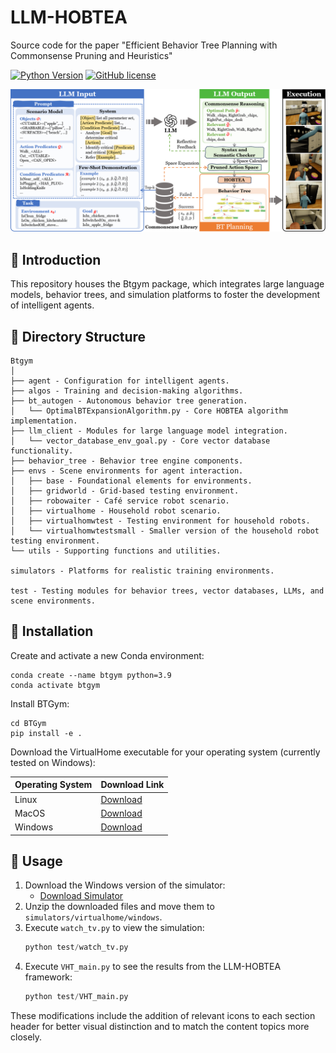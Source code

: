 # LLM-HOBTEA

Source code for the paper "Efficient Behavior Tree Planning with Commonsense Pruning and Heuristics"

[![Python Version](https://img.shields.io/badge/Python-3.9-blue.svg)](https://github.com/MineDojo/Voyager)
[![GitHub license](https://img.shields.io/github/license/MineDojo/Voyager)](https://github.com/MineDojo/Voyager/blob/main/LICENSE)

![](images/framework.png)

## 🌳 Introduction

This repository houses the Btgym package, which integrates large language models, behavior trees, and simulation platforms to foster the development of intelligent agents.

## 📂 Directory Structure

```
Btgym
│
├── agent - Configuration for intelligent agents.
├── algos - Training and decision-making algorithms.
├── bt_autogen - Autonomous behavior tree generation.
│   └── OptimalBTExpansionAlgorithm.py - Core HOBTEA algorithm implementation.
├── llm_client - Modules for large language model integration.
│   └── vector_database_env_goal.py - Core vector database functionality.
├── behavior_tree - Behavior tree engine components.
├── envs - Scene environments for agent interaction.
│   ├── base - Foundational elements for environments.
│   ├── gridworld - Grid-based testing environment.
│   ├── robowaiter - Café service robot scenario.
│   ├── virtualhome - Household robot scenario.
│   ├── virtualhomwtest - Testing environment for household robots.
│   └── virtualhomwtestsmall - Smaller version of the household robot testing environment.
└── utils - Supporting functions and utilities.

simulators - Platforms for realistic training environments.

test - Testing modules for behavior trees, vector databases, LLMs, and scene environments.
```

## 🔧 Installation

Create and activate a new Conda environment:

```shell
conda create --name btgym python=3.9
conda activate btgym
```

Install BTGym:

```shell
cd BTGym
pip install -e .
```

Download the VirtualHome executable for your operating system (currently tested on Windows):

| Operating System | Download Link                                                |
| :--------------- | :----------------------------------------------------------- |
| Linux            | [Download](http://virtual-home.org/release/simulator/v2.0/v2.3.0/linux_exec.zip) |
| MacOS            | [Download](http://virtual-home.org/release/simulator/v2.0/v2.3.0/macos_exec.zip) |
| Windows          | [Download](http://virtual-home.org/release/simulator/v2.0/v2.3.0/windows_exec.zip) |

## 🚀 Usage

1. Download the Windows version of the simulator:
   - [Download Simulator](http://virtual-home.org/release/simulator/v2.0/v2.3.0/windows_exec.zip)
2. Unzip the downloaded files and move them to `simulators/virtualhome/windows`.
3. Execute `watch_tv.py` to view the simulation:
   ```python
   python test/watch_tv.py
   ```
4. Execute `VHT_main.py` to see the results from the LLM-HOBTEA framework:
   ```python
   python test/VHT_main.py
   ```

These modifications include the addition of relevant icons to each section header for better visual distinction and to match the content topics more closely.

